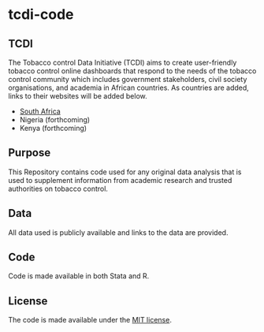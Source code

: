 # tcdi-code

## TCDI
The Tobacco control Data Initiative (TCDI) aims to create user-friendly tobacco control online dashboards that respond to the needs of the tobacco control community which includes government stakeholders, civil society organisations, and academia in African countries. As countries are added, links to their websites will be added below. 
* [South Africa](https://southafrica.tobaccocontroldata.org)
* Nigeria (forthcoming)
* Kenya (forthcoming)

## Purpose
This Repository contains code used for any original data analysis that is used to supplement information from academic research and trusted authorities on tobacco control. 

## Data
All data used is publicly available and links to the data are provided. 

## Code
Code is made available in both Stata and R.

## License
The code is made available under the [MIT license]("https://opensource.org/licenses/mit-license.php").